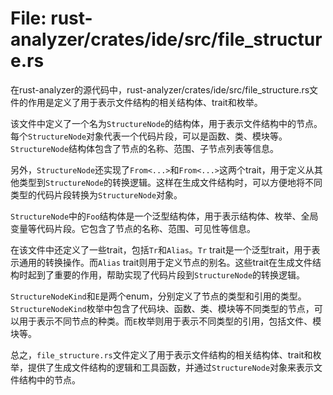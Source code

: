 # File: rust-analyzer/crates/ide/src/file_structure.rs

在rust-analyzer的源代码中，rust-analyzer/crates/ide/src/file_structure.rs文件的作用是定义了用于表示文件结构的相关结构体、trait和枚举。

该文件中定义了一个名为`StructureNode`的结构体，用于表示文件结构中的节点。每个`StructureNode`对象代表一个代码片段，可以是函数、类、模块等。`StructureNode`结构体包含了节点的名称、范围、子节点列表等信息。

另外，`StructureNode`还实现了`From<...>`和`From<...>`这两个trait，用于定义从其他类型到`StructureNode`的转换逻辑。这样在生成文件结构时，可以方便地将不同类型的代码片段转换为`StructureNode`对象。

`StructureNode`中的`Foo`结构体是一个泛型结构体，用于表示结构体、枚举、全局变量等代码片段。它包含了节点的名称、范围、可见性等信息。

在该文件中还定义了一些trait，包括`Tr`和`Alias`。`Tr` trait是一个泛型trait，用于表示通用的转换操作。而`Alias` trait则用于定义节点的别名。这些trait在生成文件结构时起到了重要的作用，帮助实现了代码片段到`StructureNode`的转换逻辑。

`StructureNodeKind`和`E`是两个enum，分别定义了节点的类型和引用的类型。`StructureNodeKind`枚举中包含了代码块、函数、类、模块等不同类型的节点，可以用于表示不同节点的种类。而`E`枚举则用于表示不同类型的引用，包括文件、模块等。

总之，`file_structure.rs`文件定义了用于表示文件结构的相关结构体、trait和枚举，提供了生成文件结构的逻辑和工具函数，并通过`StructureNode`对象来表示文件结构中的节点。

